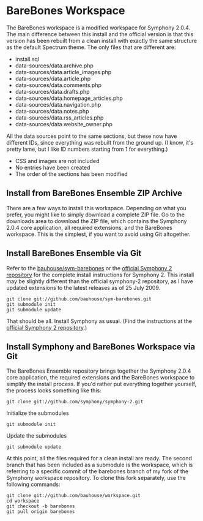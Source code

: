 # BareBones Workspace

The BareBones workspace is a modified workspace for Symphony 2.0.4. The main difference between this install and the official version is that this version has been rebuilt from a clean install with exactly the same structure as the default Spectrum theme. The only files that are different are:

- install.sql
- data-sources/data.archive.php
- data-sources/data.article_images.php
- data-sources/data.article.php
- data-sources/data.comments.php
- data-sources/data.drafts.php
- data-sources/data.homepage_articles.php
- data-sources/data.navigation.php
- data-sources/data.notes.php
- data-sources/data.rss_articles.php
- data-sources/data.website_owner.php

All the data sources point to the same sections, but these now have different IDs, since everything was rebuilt from the ground up. (I know, it's pretty lame, but I like ID numbers starting from 1 for everything.) 

- CSS and images are not included
- No entries have been created
- The order of the sections has been modified

## Install from BareBones Ensemble ZIP Archive

There are a few ways to install this workspace. Depending on what you prefer, you might like to simply download a complete ZIP file. Go to the downloads area to download the ZIP file, which contains the Symphony 2.0.4 core application, all required extensions, and the BareBones workspace. This is the simplest, if you want to avoid using Git altogether.

## Install BareBones Ensemble via Git

Refer to the [bauhouse/sym-barebones](http://github.com/bauhouse/sym-barebones) or the [official Symphony 2 repository](http://github.com/symphony/symphony-2) for the complete install instructions for Symphony 2. This install may be slightly different than the official symphony-2 repository, as I have updated extensions to the latest releases as of 25 July 2009.

	git clone git://github.com/bauhouse/sym-barebones.git
	git submodule init
	git submodule update

That should be all. Install Symphony as usual. (Find the instructions at the [official Symphony 2 repository](http://github.com/symphony/symphony-2).)

## Install Symphony and BareBones Workspace via Git

The BareBones Ensemble repository brings together the Symphony 2.0.4 core application, the required extensions and the BareBones workspace to simplify the install process. If you'd rather put everything together yourself, the process looks something like this:

	git clone git://github.com/symphony/symphony-2.git

Initialize the submodules

	git submodule init

Update the submodules

	git submodule update
	
At this point, all the files required for a clean install are ready. The second branch that has been included as a submodule is the workspace, which is referring to a specific commit of the barebones branch of my fork of the Symphony workspace repository. To clone this fork separately, use the following commands:

	git clone git://github.com/bauhouse/workspace.git
	cd workspace
	git checkout -b barebones
	git pull origin barebones

